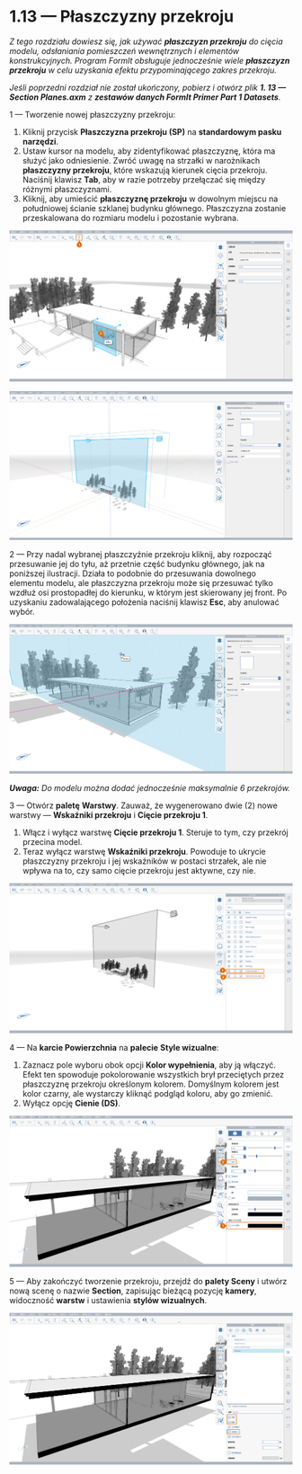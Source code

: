 # 1.13 — Płaszczyzny przekroju

_Z tego rozdziału dowiesz się, jak używać_ _**płaszczyzn przekroju**_ _do cięcia modelu, odsłaniania pomieszczeń wewnętrznych i elementów konstrukcyjnych. Program FormIt obsługuje jednocześnie wiele_ _**płaszczyzn przekroju**_ _w celu uzyskania efektu przypominającego zakres przekroju._

_Jeśli poprzedni rozdział nie został ukończony, pobierz i otwórz plik_ _**1\. 13 — Section Planes.axm**_ _z_ _**zestawów danych FormIt Primer Part 1 Datasets**._

1 — Tworzenie nowej płaszczyzny przekroju:

1. Kliknij przycisk **Płaszczyzna przekroju (SP)** na **standardowym pasku narzędzi**.
2. Ustaw kursor na modelu, aby zidentyfikować płaszczyznę, która ma służyć jako odniesienie. Zwróć uwagę na strzałki w narożnikach **płaszczyzny przekroju**, które wskazują kierunek cięcia przekroju. Naciśnij klawisz **Tab**, aby w razie potrzeby przełączać się między różnymi płaszczyznami.
3. Kliknij, aby umieścić **płaszczyznę przekroju** w dowolnym miejscu na południowej ścianie szklanej budynku głównego. Płaszczyzna zostanie przeskalowana do rozmiaru modelu i pozostanie wybrana.

![Podgląd płaszczyzny przekroju po umieszczeniu wskaźnika myszy na ścianie szklanej.](<../../.gitbook/assets/0 (6).png>)

![Przeskalowana płaszczyzna przekroju po umieszczeniu.](<../../.gitbook/assets/1 (19) (1).png>)

2 — Przy nadal wybranej płaszczyźnie przekroju kliknij, aby rozpocząć przesuwanie jej do tyłu, aż przetnie część budynku głównego, jak na poniższej ilustracji. Działa to podobnie do przesuwania dowolnego elementu modelu, ale płaszczyzna przekroju może się przesuwać tylko wzdłuż osi prostopadłej do kierunku, w którym jest skierowany jej front. Po uzyskaniu zadowalającego położenia naciśnij klawisz **Esc**, aby anulować wybór.

![](<../../.gitbook/assets/2 (11) (1).png>)

_**Uwaga:**_ _Do modelu można dodać jednocześnie maksymalnie 6 przekrojów._

3 — Otwórz **paletę** **Warstwy**. Zauważ, że wygenerowano dwie (2) nowe warstwy — **Wskaźniki przekroju** i **Cięcie przekroju 1**.

1. Włącz i wyłącz warstwę **Cięcie przekroju 1**. Steruje to tym, czy przekrój przecina model.
2. Teraz wyłącz warstwę **Wskaźniki przekroju**. Powoduje to ukrycie płaszczyzny przekroju i jej wskaźników w postaci strzałek, ale nie wpływa na to, czy samo cięcie przekroju jest aktywne, czy nie.

![](<../../.gitbook/assets/3 (6) (1).png>)

4 — Na **karcie Powierzchnia** na **palecie** **Style wizualne**:

1. Zaznacz pole wyboru obok opcji **Kolor wypełnienia**, aby ją włączyć. Efekt ten spowoduje pokolorowanie wszystkich brył przeciętych przez płaszczyznę przekroju określonym kolorem. Domyślnym kolorem jest kolor czarny, ale wystarczy kliknąć podgląd koloru, aby go zmienić.
2. Wyłącz opcję **Cienie (DS)**.

![](../../.gitbook/assets/poche.png)

5 — Aby zakończyć tworzenie przekroju, przejdź do **palety Sceny** i utwórz nową scenę o nazwie **Section**, zapisując bieżącą pozycję **kamery**, widoczność **warstw** i ustawienia **stylów wizualnych**.

![](<../../.gitbook/assets/5 (7).png>)
